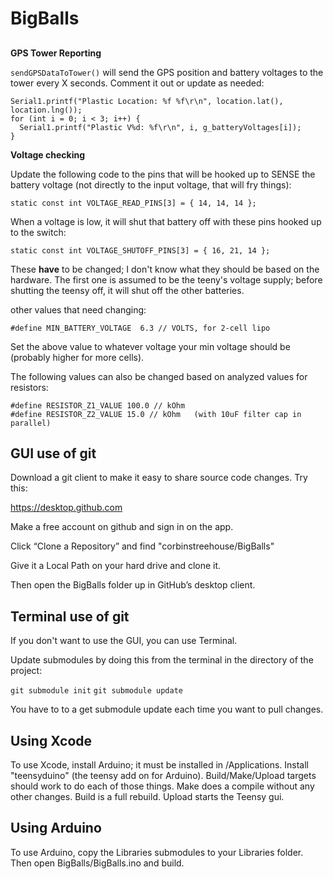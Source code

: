 # BigBalls

##


**GPS Tower Reporting**

``sendGPSDataToTower()`` will send the GPS position and battery voltages to the tower every X seconds. Comment it out or update as needed:

```
Serial1.printf("Plastic Location: %f %f\r\n", location.lat(), location.lng());
for (int i = 0; i < 3; i++) {
  Serial1.printf("Plastic V%d: %f\r\n", i, g_batteryVoltages[i]);
}
```

**Voltage checking**

Update the following code to the pins that will be hooked up to SENSE the battery voltage (not directly to the input voltage, that will fry things):

`static const int VOLTAGE_READ_PINS[3] = { 14, 14, 14 };`

When a voltage is low, it will shut that battery off with these pins hooked up to the switch:

`static const int VOLTAGE_SHUTOFF_PINS[3] = { 16, 21, 14 };`

These **have** to be changed; I don't know what they should be based on the hardware. The first one is assumed to be the teeny's voltage supply; before shutting the teensy off, it will shut off the other batteries.

other values that need changing:

`#define MIN_BATTERY_VOLTAGE  6.3 // VOLTS, for 2-cell lipo`

Set the above value to whatever voltage your min voltage should be (probably higher for more cells).

The following values can also be changed based on analyzed values for resistors:

```#define REF_VOLTAGE 3.3 // TODO: this could be measured
#define RESISTOR_Z1_VALUE 100.0 // kOhm
#define RESISTOR_Z2_VALUE 15.0 // kOhm   (with 10uF filter cap in parallel)
```





## GUI use of git

Download a git client to make it easy to share source code changes. Try this:

https://desktop.github.com

Make a free account on github and sign in on the app.

Click “Clone a Repository” and find "corbinstreehouse/BigBalls"

Give it a Local Path on your hard drive and clone it.

Then open the BigBalls folder up in GitHub’s desktop client.





## Terminal use of git

If you don't want to use the GUI, you can use Terminal.

Update submodules by doing this from the terminal in the directory of the project:

`git submodule init`
`git submodule update`

You have to to a get submodule update each time you want to pull changes.

## Using Xcode

To use Xcode, install Arduino; it must be installed in /Applications. Install "teensyduino" (the teensy add on for Arduino). Build/Make/Upload targets should work to do each of those things. Make does a compile without any other changes. Build is a full rebuild. Upload starts the Teensy gui.

## Using Arduino

To use Arduino, copy the Libraries submodules to your Libraries folder. Then open BigBalls/BigBalls.ino and build.

